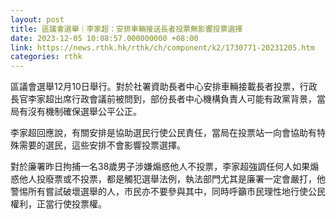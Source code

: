 ```yaml
---
layout: post
title: 區議會選舉｜李家超：安排車輛接送長者投票無影響投票選擇
date: 2023-12-05 10:08:57.000000000 +08:00
link: https://news.rthk.hk/rthk/ch/component/k2/1730771-20231205.htm
categories: rthk
---
```


區議會選舉12月10日舉行。對於社署資助長者中心安排車輛接載長者投票，行政長官李家超出席行政會議前被問到，部份長者中心機構負責人可能有政黨背景，當局有沒有機制確保選舉公平公正。

李家超回應說，有關安排是協助選民行使公民責任，當局在投票站一向會協助有特殊需要的選民，這些安排不會影響投票選擇。

對於廉署昨日拘捕一名38歲男子涉嫌煽惑他人不投票，李家超強調任何人如果煽惑他人投廢票或不投票，都是觸犯選舉法例，執法部門尤其是廉署一定會嚴打，他警惕所有嘗試破壞選舉的人，市民亦不要參與其中，同時呼籲市民理性地行使公民權利，正當行使投票權。

